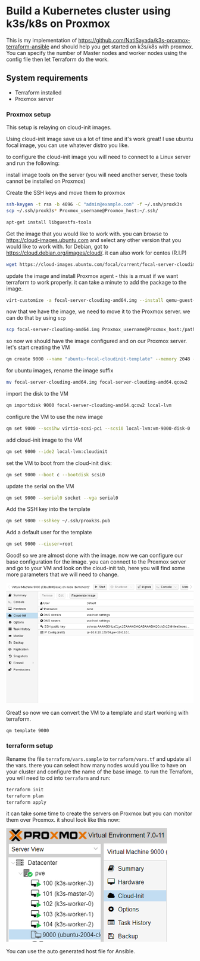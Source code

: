 # Build a Kubernetes cluster using k3s/k8s on Proxmox

This is my implementation of https://github.com/NatiSayada/k3s-proxmox-terraform-ansible and should help you get started on k3s/k8s with proxmox. You can specify the number of Master nodes and worker nodes using the config file then let Terraform do the work.

## System requirements

* Terraform installed
* Proxmox server

### Proxmox setup

This setup is relaying on cloud-init images.

Using cloud-init image save us a lot of time and it's work great!
I use ubuntu focal image, you can use whatever distro you like.

to configure the cloud-init image you will need to connect to a Linux server and run the following:

install image tools on the server (you will need another server, these tools cannot be installed on Proxmox)

Create the SSH keys and move them to proxmox
```bash
ssh-keygen -t rsa -b 4096 -C "admin@example.com" -f ~/.ssh/proxk3s
scp ~/.ssh/proxk3s* Proxmox_username@Proxmox_host:~/.ssh/
```

```bash
apt-get install libguestfs-tools
```

Get the image that you would like to work with.
you can browse to <https://cloud-images.ubuntu.com> and select any other version that you would like to work with.
for Debian, got to <https://cloud.debian.org/images/cloud/>.
it can also work for centos (R.I.P)
```bash
wget https://cloud-images.ubuntu.com/focal/current/focal-server-cloudimg-amd64.img
```

update the image and install Proxmox agent - this is a must if we want terraform to work properly.
it can take a minute to add the package to the image.
```bash
virt-customize -a focal-server-cloudimg-amd64.img --install qemu-guest-agent
```

now that we have the image, we need to move it to the Proxmox server.
we can do that by using `scp`
```bash
scp focal-server-cloudimg-amd64.img Proxmox_username@Proxmox_host:/path_on_Proxmox/focal-server-cloudimg-amd64.img
```

so now we should have the image configured and on our Proxmox server. let's start creating the VM
```bash
qm create 9000 --name "ubuntu-focal-cloudinit-template" --memory 2048 --net0 virtio,bridge=vmbr0
```

for ubuntu images, rename the image suffix
```bash
mv focal-server-cloudimg-amd64.img focal-server-cloudimg-amd64.qcow2
```

import the disk to the VM
```bash
qm importdisk 9000 focal-server-cloudimg-amd64.qcow2 local-lvm
```

configure the VM to use the new image
```bash
qm set 9000 --scsihw virtio-scsi-pci --scsi0 local-lvm:vm-9000-disk-0
```

add cloud-init image to the VM
```bash
qm set 9000 --ide2 local-lvm:cloudinit
```

set the VM to boot from the cloud-init disk:
```bash
qm set 9000 --boot c --bootdisk scsi0
```

update the serial on the VM
```bash
qm set 9000 --serial0 socket --vga serial0
```

Add the SSH key into the template
```bash
qm set 9000 --sshkey ~/.ssh/proxk3s.pub
```

Add a default user for the template
```bash
qm set 9000 --ciuser=root
```

Good! so we are almost done with the image. now we can configure our base configuration for the image.
you can connect to the Proxmox server and go to your VM and look on the cloud-init tab, here you will find some more parameters that we will need to change.

![alt text](pics/gui-cloudinit-config.png)

Great! so now we can convert the VM to a template and start working with terraform.
```bash
qm template 9000
```

### terraform setup

Rename the file `terraform/vars.sample` to `terraform/vars.tf` and update all the vars.
there you can select how many nodes would you like to have on your cluster and configure the name of the base image.
to run the Terrafom, you will need to cd into `terraform` and run:
```bash
terraform init
terraform plan
terraform apply
```

it can take some time to create the servers on Proxmox but you can monitor them over Proxmox.
it shoul look like this now:

![alt text](pics/h0Ha98fXyO.png)

You can use the auto generated host file for Ansible.
